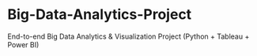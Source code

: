 # Big-Data-Analytics-Project
End-to-end Big Data Analytics &amp; Visualization Project (Python + Tableau + Power BI)
